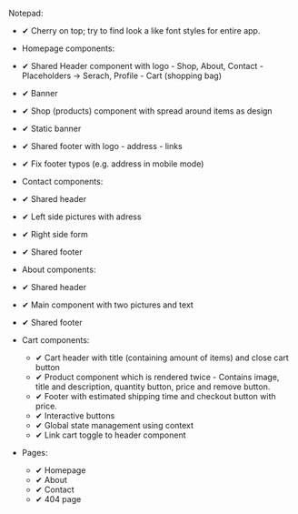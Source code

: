 Notepad:

- ✔ Cherry on top; try to find look a like font styles for entire app.

- Homepage components:

- ✔ Shared Header component with logo - Shop, About, Contact - Placeholders -> Serach, Profile - Cart (shopping bag)
- ✔ Banner
- ✔ Shop (products) component with spread around items as design
- ✔ Static banner
- ✔ Shared footer with logo - address - links
- ✔ Fix footer typos (e.g. address in mobile mode)

- Contact components:

- ✔ Shared header
- ✔ Left side pictures with adress
- ✔ Right side form
- ✔ Shared footer

- About components:

- ✔ Shared header
- ✔ Main component with two pictures and text
- ✔ Shared footer

- Cart components:

  - ✔ Cart header with title (containing amount of items) and close cart button
  - ✔ Product component which is rendered twice - Contains image, title and description, quantity button, price and remove button.
  - ✔ Footer with estimated shipping time and checkout button with price.
  - ✔ Interactive buttons
  - ✔ Global state management using context
  - ✔ Link cart toggle to header component

- Pages:

  - ✔ Homepage
  - ✔ About
  - ✔ Contact
  - ✔ 404 page